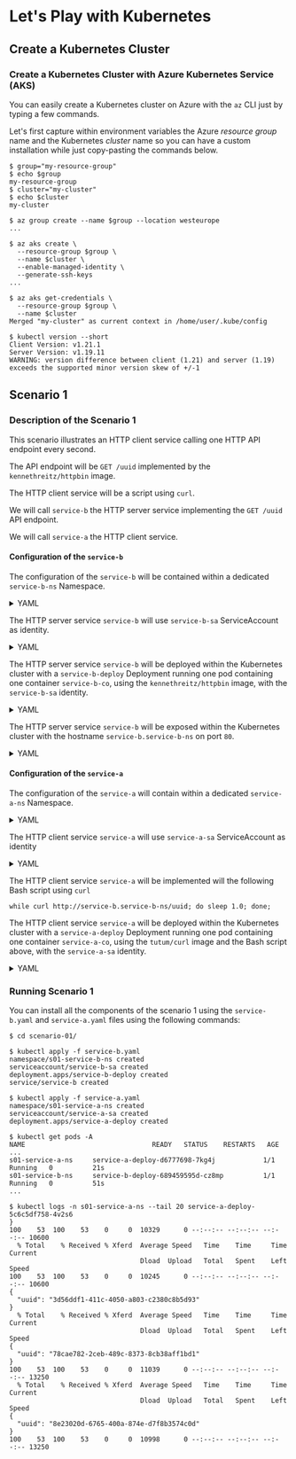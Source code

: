 # Let's Play with Kubernetes

## Create a Kubernetes Cluster

### Create a Kubernetes Cluster with Azure Kubernetes Service (AKS)

You can easily create a Kubernetes cluster on Azure with the `az` CLI just by typing a few commands.

Let's first capture within environment variables the Azure _resource group_ name and the Kubernetes _cluster_ name so you can have a custom installation while just copy-pasting the commands below.

```text
$ group="my-resource-group"
$ echo $group
my-resource-group
$ cluster="my-cluster"
$ echo $cluster
my-cluster
```

```text
$ az group create --name $group --location westeurope
...

$ az aks create \
  --resource-group $group \
  --name $cluster \
  --enable-managed-identity \
  --generate-ssh-keys
...

$ az aks get-credentials \
  --resource-group $group \
  --name $cluster
Merged "my-cluster" as current context in /home/user/.kube/config

$ kubectl version --short
Client Version: v1.21.1
Server Version: v1.19.11
WARNING: version difference between client (1.21) and server (1.19) exceeds the supported minor version skew of +/-1
```

## Scenario 1

### Description of the Scenario 1

This scenario illustrates an HTTP client service calling one HTTP API endpoint every second.

The API endpoint will be `GET /uuid` implemented by the `kennethreitz/httpbin` image.

The HTTP client service will be a script using `curl`.

We will call `service-b` the HTTP server service implementing the `GET /uuid` API endpoint.

We will call `service-a` the HTTP client service.

#### Configuration of the `service-b`

The configuration of the `service-b` will be contained within a dedicated `service-b-ns` Namespace.

<details>
<summary>YAML</summary>

```yaml
apiVersion: v1
kind: Namespace
metadata:
  name: service-b-ns
```

</details>

The HTTP server service `service-b` will use `service-b-sa` ServiceAccount as identity.

<details>
<summary>YAML</summary>

```yaml
apiVersion: v1
kind: ServiceAccount
metadata:
  name: service-b-sa
  namespace: service-b-ns
```

</details>

The HTTP server service `service-b` will be deployed within the Kubernetes cluster with a `service-b-deploy` Deployment running one pod containing one container `service-b-co`, using  the `kennethreitz/httpbin` image, with the `service-b-sa` identity.

<details>
<summary>YAML</summary>

```yaml
apiVersion: apps/v1
kind: Deployment
metadata:
  name: service-b-deploy
  namespace: service-b-ns
spec:
  replicas: 1
  selector:
    matchLabels:
      app: service-b
      version: 0.0.1
  template:
    metadata:
      labels:
        app: service-b
        version: 0.0.1
    spec:
      serviceAccountName: service-b-sa
      containers:
      - name: service-b-co
        image: kennethreitz/httpbin
        ports:
        - containerPort: 80
```

</details>

The HTTP server service `service-b` will be exposed within the Kubernetes cluster with the hostname `service-b.service-b-ns` on port `80`.

<details>
<summary>YAML</summary>

```yaml
apiVersion: v1
kind: Service
metadata:
  name: service-b
  namespace: service-b-ns
spec:
  selector:
    app: service-b
    version: 0.0.1
  ports:
  - name: service-b-http-port
    protocol: TCP
    port: 80
    targetPort: 80
```

</details>

#### Configuration of the `service-a`

The configuration of the `service-a` will contain within a dedicated `service-a-ns` Namespace.

<details>
<summary>YAML</summary>

```yaml
apiVersion: v1
kind: Namespace
metadata:
  name: service-a-ns
```

</details>


The HTTP client service `service-a` will use `service-a-sa` ServiceAccount as identity

<details>
<summary>YAML</summary>

```yaml
apiVersion: v1
kind: ServiceAccount
metadata:
  name: service-a-sa
  namespace: service-a-ns
```

</details>

The HTTP client service `service-a` will be implemented will the following Bash script using `curl`

```text
while curl http://service-b.service-b-ns/uuid; do sleep 1.0; done;
```

The HTTP client service `service-a` will be deployed within the Kubernetes cluster with a `service-a-deploy` Deployment running one pod containing one container `service-a-co`, using  the `tutum/curl` image and the Bash script above, with the `service-a-sa` identity.

<details>
<summary>YAML</summary>

```yaml
apiVersion: apps/v1
kind: Deployment
metadata:
  name: service-a-deploy
  namespace: service-a-ns
spec:
  replicas: 1
  selector:
    matchLabels:
      app: service-a
      version: 0.0.1
  template:
    metadata:
      labels:
        app: service-a
        version: 0.0.1
    spec:
      serviceAccountName: service-a-sa
      containers:
      - name: service-a-co
        image: curlimages/curl
        command: ["/bin/sh"]
        args: ["-c", "while curl http://service-b.service-b-ns/uuid; do sleep 1.0; done;"]
```

</details>

### Running Scenario 1

You can install all the components of the scenario 1 using the `service-b.yaml` and `service-a.yaml` files using the following commands:

```text
$ cd scenario-01/

$ kubectl apply -f service-b.yaml
namespace/s01-service-b-ns created
serviceaccount/service-b-sa created
deployment.apps/service-b-deploy created
service/service-b created

$ kubectl apply -f service-a.yaml
namespace/s01-service-a-ns created
serviceaccount/service-a-sa created
deployment.apps/service-a-deploy created
```

```text
$ kubectl get pods -A
NAME                                READY   STATUS    RESTARTS   AGE
...
s01-service-a-ns     service-a-deploy-d6777698-7kg4j            1/1     Running   0          21s
s01-service-b-ns     service-b-deploy-689459595d-cz8mp          1/1     Running   0          51s
...
```

```text
$ kubectl logs -n s01-service-a-ns --tail 20 service-a-deploy-5c6c5df758-4v2s6
}
100    53  100    53    0     0  10329      0 --:--:-- --:--:-- --:--:-- 10600
  % Total    % Received % Xferd  Average Speed   Time    Time     Time  Current
                                 Dload  Upload   Total   Spent    Left  Speed
100    53  100    53    0     0  10245      0 --:--:-- --:--:-- --:--:-- 10600
{
  "uuid": "3d56ddf1-411c-4050-a803-c2380c8b5d93"
}
  % Total    % Received % Xferd  Average Speed   Time    Time     Time  Current
                                 Dload  Upload   Total   Spent    Left  Speed
{
  "uuid": "78cae782-2ceb-489c-8373-8cb38aff1bd1"
}
100    53  100    53    0     0  11039      0 --:--:-- --:--:-- --:--:-- 13250
  % Total    % Received % Xferd  Average Speed   Time    Time     Time  Current
                                 Dload  Upload   Total   Spent    Left  Speed
{
  "uuid": "8e23020d-6765-400a-874e-d7f8b3574c0d"
}
100    53  100    53    0     0  10998      0 --:--:-- --:--:-- --:--:-- 13250
```
